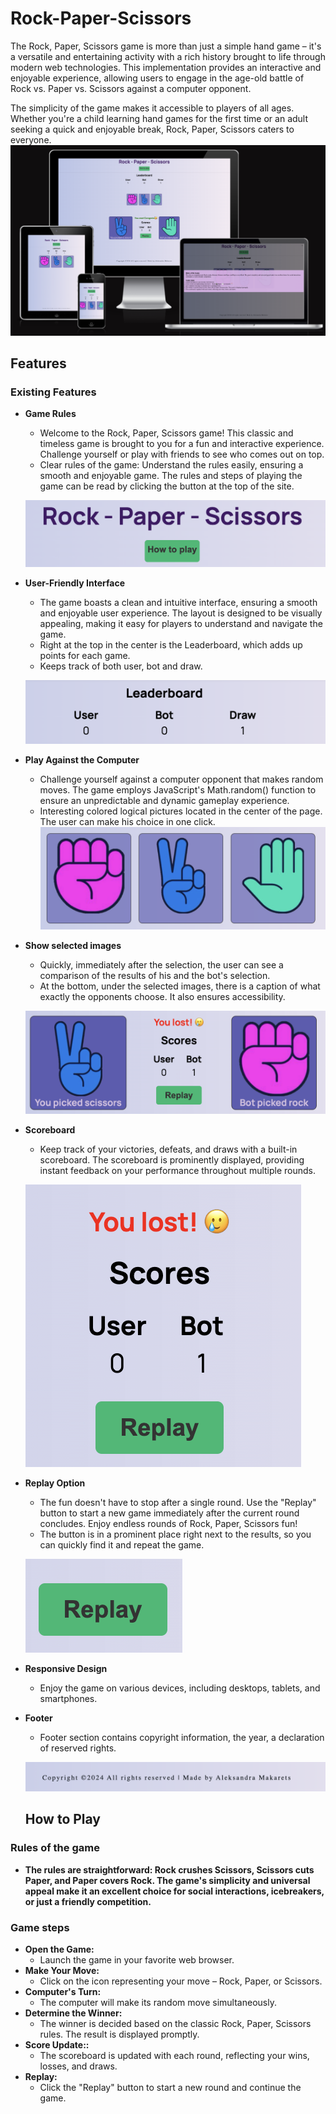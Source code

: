 # Rock-Paper-Scissors

The Rock, Paper, Scissors game is more than just a simple hand game – it's a versatile and entertaining activity with a rich history brought to life through modern web technologies. This implementation provides an interactive and enjoyable experience, allowing users to engage in the age-old battle of Rock vs. Paper vs. Scissors against a computer opponent.

 The simplicity of the game makes it accessible to players of all ages. Whether you're a child learning hand games for the first time or an adult seeking a quick and enjoyable break, Rock, Paper, Scissors caters to everyone.
 ![Responsice Mockup](media/screen.png)

  ## Features

### Existing Features

- __Game Rules__

  - Welcome to the Rock, Paper, Scissors game! This classic and timeless game is brought to you for a fun and interactive experience. Challenge yourself or play with friends to see who comes out on top.
  - Clear rules of the game: Understand the rules easily, ensuring a smooth and enjoyable game. The rules and steps of playing the game can be read by clicking the button at the top of the site.
  
  ![Responsice Mockup](media/howtoplay.png)

- __User-Friendly Interface__

  - The game boasts a clean and intuitive interface, ensuring a smooth and enjoyable user experience. The layout is designed to be visually appealing, making it easy for players to understand and navigate the game.
  - Right at the top in the center is the Leaderboard, which adds up points for each game.
  - Keeps track of both user, bot and draw.
  
  ![Responsice Mockup](media/leaderboard.png)
- __Play Against the Computer__
  - Challenge yourself against a computer opponent that makes random moves. The game employs JavaScript's Math.random() function to ensure an unpredictable and dynamic gameplay experience.
  - Interesting colored logical pictures located in the center of the page. The user can make his choice in one click.
  ![Landing Page](media/choseimages.png)

- __Show selected images__

  - Quickly, immediately after the selection, the user can see a comparison of the results of his and the bot's selection.
  -  At the bottom, under the selected images, there is a caption of what exactly the opponents choose. It also ensures accessibility.

  ![Numbers Page](media/result-images.png)

- __Scoreboard__

  - Keep track of your victories, defeats, and draws with a built-in scoreboard. The scoreboard is prominently displayed, providing instant feedback on your performance throughout multiple rounds.

  ![Footer Page](media/scores.png)

- __Replay Option__

  - The fun doesn't have to stop after a single round. Use the "Replay" button to start a new game immediately after the current round concludes. Enjoy endless rounds of Rock, Paper, Scissors fun!
  - The button is in a prominent place right next to the results, so you can quickly find it and repeat the game.

  ![About Page](media/button.png)

- __Responsive Design__

  - Enjoy the game on various devices, including desktops, tablets, and smartphones.
  

- __Footer__

  - Footer section contains copyright information, the year, a declaration of reserved rights.
  
  ![Servises Page](media/footer.png) 

  ## How to Play

 ### Rules of the game

- __The rules are straightforward: Rock crushes Scissors, Scissors cuts Paper, and Paper covers Rock. The game's simplicity and universal appeal make it an excellent choice for social interactions, icebreakers, or just a friendly competition.__
  
### Game steps

- __Open the Game:__
  - Launch the game in your favorite web browser.
- __Make Your Move:__
  - Click on the icon representing your move – Rock, Paper, or Scissors.
- __Computer's Turn:__
  - The computer will make its random move simultaneously.
- __Determine the Winner:__
  - The winner is decided based on the classic Rock, Paper, Scissors rules. The result is displayed promptly.
- __Score Update::__
  - The scoreboard is updated with each round, reflecting your wins, losses, and draws.
- __Replay:__
  - Click the "Replay" button to start a new round and continue the game.